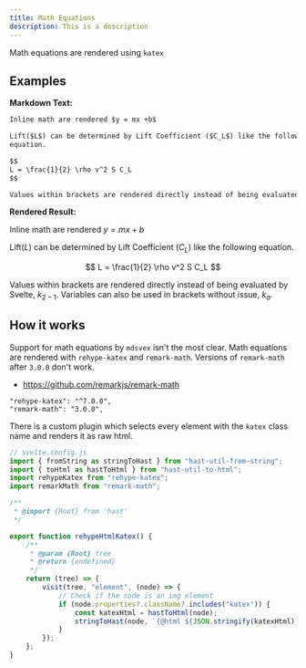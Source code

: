 ```yaml
---
title: Math Equations
description: This is a description
---
```

Math equations are rendered using `katex`

## Examples

**Markdown Text:**

```markdown
Inline math are rendered $y = mx +b$

Lift($L$) can be determined by Lift Coefficient ($C_L$) like the following
equation.

$$
L = \frac{1}{2} \rho v^2 S C_L
$$

Values within brackets are rendered directly instead of being evaluated by Svelte, $k_{2-1}$.  Variables can also be used in brackets without issue, $k_{a}$.
```

**Rendered Result:**

Inline math are rendered $y = mx +b$

Lift($L$) can be determined by Lift Coefficient ($C_L$) like the following
equation.

$$
L = \frac{1}{2} \rho v^2 S C_L
$$

Values within brackets are rendered directly instead of being evaluated by Svelte, $k_{2-1}$.  Variables can also be used in brackets without issue, $k_{a}$.



## How it works
Support for math equations by `mdsvex` isn't the most clear. Math equations are rendered with `rehype-katex` and `remark-math`. Versions of `remark-math` after `3.0.0` don't work.
- https://github.com/remarkjs/remark-math
```
"rehype-katex": "^7.0.0",
"remark-math": "3.0.0",
```

There is a custom plugin which selects every element with the `katex` class name and renders it as raw html. 
```js
// svelte.config.js
import { fromString as stringToHast } from "hast-util-from-string";
import { toHtml as hastToHtml } from "hast-util-to-html";
import rehypeKatex from "rehype-katex";
import remarkMath from "remark-math";

/**
 * @import {Root} from 'hast'
 */

export function rehypeHtmlKatex() {
	/**
	 * @param {Root} tree
	 * @return {undefined}
	 */
	return (tree) => {
		visit(tree, "element", (node) => {
			// Check if the node is an img element
			if (node.properties?.className?.includes("katex")) {
				const katexHtml = hastToHtml(node);
				stringToHast(node, `{@html ${JSON.stringify(katexHtml)}}`);
			}
		});
	};
}

```